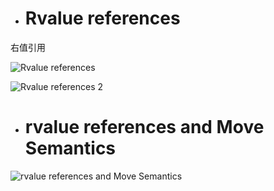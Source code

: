 - # Rvalue references
右值引用  

![Rvalue references](https://github.com/havenow/my-C-plus-plus/blob/master/C%2B%2B%E6%96%B0%E6%A0%87%E5%87%86C%2B%2B11%2C14/images/rvalue%20references.png)  

![Rvalue references 2](https://github.com/havenow/my-C-plus-plus/blob/master/C%2B%2B%E6%96%B0%E6%A0%87%E5%87%86C%2B%2B11%2C14/images/rvalue%20references%202.png)  

- # rvalue references and Move Semantics

![rvalue references and Move Semantics](https://github.com/havenow/my-C-plus-plus/blob/master/C%2B%2B%E6%96%B0%E6%A0%87%E5%87%86C%2B%2B11%2C14/images/rvalue%20references%20and%20Move%20Semantics.png)  


